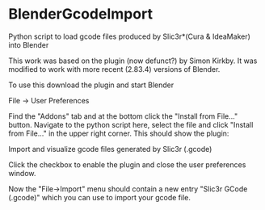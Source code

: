 BlenderGcodeImport
==================

Python script to load gcode files produced by Slic3r*(Cura & IdeaMaker) into Blender

This work was based on the plugin (now defunct?) by Simon Kirkby. It was modified to work with more recent (2.83.4) versions of Blender.

To use this download the plugin and start Blender

File -> User Preferences 

Find the "Addons" tab and at the bottom click the "Install from File..." button.
Navigate to the python script here, select the file and click "Install from File..." in the upper right corner.
This should show the plugin:

Import and visualize gcode files generated by Slic3r (.gcode)

Click the checkbox to enable the plugin and close the user preferences window.

Now the "File->Import" menu should contain a new entry "Slic3r GCode (.gcode)" which you can use to import
your gcode file.
